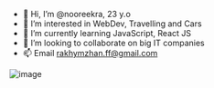 - 👋 Hi, I’m @nooreekra, 23 y.o
- 👀 I’m interested in WebDev, Travelling and Cars
- 🌱 I’m currently learning JavaScript, React JS
- 💞️ I’m looking to collaborate on big IT companies
- 📫 Email rakhymzhan.ff@gmail.com

![image](https://user-images.githubusercontent.com/107566335/178784896-e700a795-30ae-4259-98a3-129e47f299ab.png)

<!---
nooreekra/nooreekra is a ✨ special ✨ repository because its `README.md` (this file) appears on your GitHub profile.
You can click the Preview link to take a look at your changes.
--->
